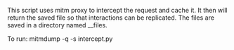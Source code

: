 This script uses mitm proxy to intercept the request and cache it.  It then will return the saved file
so that interactions can be replicated.  The files are saved in a directory named __files.  

To run: mitmdump -q -s intercept.py